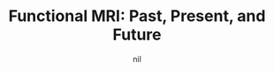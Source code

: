 ---
title: "Functional MRI: Past, Present, and Future"
project_id: 
date: nil
conference_id: ""
presenters:
   - peter_bandettini
summary: "<p>“Functional MRI: Past, Present, and Future.” Gruss Magnetic Resonance Research Center, Albert Einstein College of Medicine of Yeshiva University</p>"
file: /assets/presentations/T114.ppt
filename: T114.ppt
layout: presentation
---